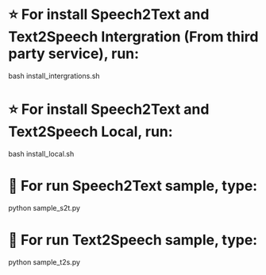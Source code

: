 # ⭐ For install Speech2Text and Text2Speech Intergration (From third party service), run:
bash install_intergrations.sh

# ⭐ For install Speech2Text and Text2Speech Local, run:
bash install_local.sh

# 🚀 For run Speech2Text sample, type:
python sample_s2t.py

# 🚀 For run Text2Speech sample, type:
python sample_t2s.py
